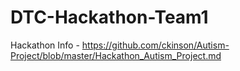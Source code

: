 # DTC-Hackathon-Team1

Hackathon Info - https://github.com/ckinson/Autism-Project/blob/master/Hackathon_Autism_Project.md
